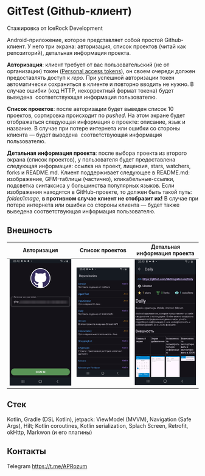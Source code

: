 # GitTest (Github-клиент)
Стажировка от IceRock Development

Android-приложение, которое представляет собой простой Github-клиент. У него три экрана: авторизация, список проектов (читай как репозиторий), детальная информация проекта. 

**Авторизация**: клиент требует от вас пользовательский (не от организации) токен ([Personal access tokens](https://docs.github.com/en/authentication/keeping-your-account-and-data-secure/managing-your-personal-access-tokens)),
он своем очереди должен предоставлять доступ к _repo_. При успешной авторизации токен автоматически сохраниться в клиенте и повторно вводить не нужно.
В случае ошибки (код HTTP, некорректный формат токена) будет выведена  соответствующая информация пользователю.

**Список проектов**: после авторизации будет выведен список 10 проектов, сортировка происходит по _pushed_.
На этом экране будет отображаться следующая информация о проекте: описание, язык и название.
В случае при потере интернета или ошибки со стороны клиента — будет выведена  соответствующая информация пользователю.

**Детальная информация проекта**: после выбора проекта из второго экрана (список проектов), у пользователя будет предоставлена следующая информация:
ссылка на проект, лицензия, stars, watchers, forks и README.md.
Клиент поддерживает следующее в README.md: изображение, GFM-таблицы (частично), кликабельные-ссылки, подсветка синтаксиса у большинства популярных языков.
Если изображения находятся в GitHub-проекте, то должен быть такой путь: _folder/image_, **в противном случае клиент не отобразит их!**
В случае при потере интернета или ошибки со стороны клиента — будет также выведена соответствующая информация пользователю.

Внешность
-
| Авторизация | Список проектов | Детальная информация проекта |
|-|-|-|
|![alt text](images/Screenshot_1.png)|![alt text](images/Screenshot_2.png)|![alt text](images/Screenshot_3.png)|

Стек
-
Kotlin, Gradle (DSL Kotlin), jetpack: ViewModel (MVVM), Navigation (Safe Args), Hilt; Kotlin coroutines, Kotlin serialization, Splach Screen, Retrofit, okHttp, Markwon (и его плагины)

Контакты
-
Telegram https://t.me/APRozum
